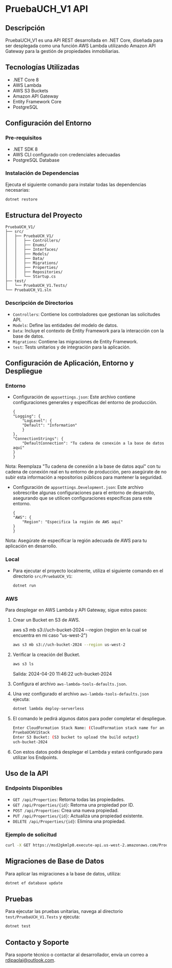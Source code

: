 
# PruebaUCH_V1 API

## Descripción
PruebaUCH_V1 es una API REST desarrollada en .NET Core, diseñada para ser desplegada como una función AWS Lambda utilizando Amazon API Gateway para la gestión de propiedades inmobiliarias.

## Tecnologías Utilizadas
- .NET Core 8
- AWS Lambda
- AWS S3 Buckets
- Amazon API Gateway
- Entity Framework Core
- PostgreSQL

## Configuración del Entorno

### Pre-requisitos
- .NET SDK 8
- AWS CLI configurado con credenciales adecuadas
- PostgreSQL Database

### Instalación de Dependencias
Ejecuta el siguiente comando para instalar todas las dependencias necesarias:

```bash
dotnet restore
```

## Estructura del Proyecto
```
PruebaUCH_V1/
├── src/
│   ├── PruebaUCH_V1/
│   │   ├── Controllers/
│   │   ├── Enums/
│   │   ├── Interfaces/
│   │   ├── Models/
│   │   ├── Data/
│   │   ├── Migrations/
│   │   ├── Properties/
│   │   ├── Repositories/
│   │   └── Startup.cs
├── test/
│   └── PruebaUCH_V1.Tests/
└── PruebaUCH_V1.sln
```

### Descripción de Directorios
- `Controllers`: Contiene los controladores que gestionan las solicitudes API.
- `Models`: Define las entidades del modelo de datos.
- `Data`: Incluye el contexto de Entity Framework para la interacción con la base de datos.
- `Migrations`: Contiene las migraciones de Entity Framework.
- `test`: Tests unitarios y de integración para la aplicación.

## Configuración de Aplicación, Entorno y Despliegue

### Entorno

- Configuración de `appsettings.json`: Este archivo contiene configuraciones generales y específicas del entorno de producción.
	```
	{
	"Logging": {
		"LogLevel": {
		"Default": "Information"
		}
	},
	"ConnectionStrings": {
		"DefaultConnection": "Tu cadena de conexión a la base de datos aquí"
	}
	}
	```

Nota: Reemplaza "Tu cadena de conexión a la base de datos aquí" con tu cadena de conexión real en tu entorno de producción, pero asegúrate de no subir esta información a repositorios públicos para mantener la seguridad.

- Configuración de `appsettings.Development.json`: Este archivo sobrescribe algunas configuraciones para el entorno de desarrollo, asegurando que se utilicen configuraciones específicas para este entorno.

	```
	{
	"AWS": {
		"Region": "Especifica la región de AWS aquí"
	}
	}
	```

Nota: Asegúrate de especificar la región adecuada de AWS para tu aplicación en desarrollo.

### Local

- Para ejecutar el proyecto localmente, utiliza el siguiente comando en el directorio `src/PruebaUCH_V1`:

	```bash
	dotnet run
	```

### AWS
Para desplegar en AWS Lambda y API Gateway, sigue estos pasos:

1. Crear un Bucket en S3 de AWS.

	aws s3 mb s3://uch-bucket-2024 --region (region en la cual se encuentra en mi caso "us-west-2")

	```bash
	aws s3 mb s3://uch-bucket-2024 --region us-west-2
	```

2. Verificar la creación del Bucket.

	```bash
	aws s3 ls
	```

	Salida: 2024-04-20 11:46:22 uch-bucket-2024

3. Configura el archivo `aws-lambda-tools-defaults.json`.
4. Una vez configurado el archivo `aws-lambda-tools-defaults.json` ejecuta:

	```bash
	dotnet lambda deploy-serverless
	```

5. El comando le pedirá algunos datos para poder completar el despliegue.

	```bash
	Enter CloudFormation Stack Name: (CloudFormation stack name for an AWS Serverless application)
	PruebaUCHV1Stack
	Enter S3 Bucket: (S3 bucket to upload the build output)
	uch-bucket-2024
	```

6. Con estos datos podrá desplegar el Lambda y estará configurado para utilizar los Endpoints.

## Uso de la API

### Endpoints Disponibles
- `GET /api/Properties`: Retorna todas las propiedades.
- `GET /api/Properties/{id}`: Retorna una propiedad por ID.
- `POST /api/Properties`: Crea una nueva propiedad.
- `PUT /api/Properties/{id}`: Actualiza una propiedad existente.
- `DELETE /api/Properties/{id}`: Elimina una propiedad.

### Ejemplo de solicitud
```bash
curl -X GET https://msd2gkmlp0.execute-api.us-west-2.amazonaws.com/Prod/api/Properties
```

## Migraciones de Base de Datos
Para aplicar las migraciones a la base de datos, utiliza:

```bash
dotnet ef database update
```

## Pruebas
Para ejecutar las pruebas unitarias, navega al directorio `test/PruebaUCH_V1.Tests` y ejecuta:

```bash
dotnet test
```

## Contacto y Soporte
Para soporte técnico o contactar al desarrollador, envía un correo a [rdipaolaj@outlook.com](mailto:rdipaolaj@outlook.com).
